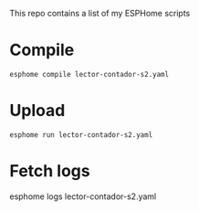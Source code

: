 This repo contains a list of my ESPHome scripts

# Compile
`
esphome compile lector-contador-s2.yaml
`

# Upload
`
esphome run lector-contador-s2.yaml
`

# Fetch logs
esphome logs lector-contador-s2.yaml

